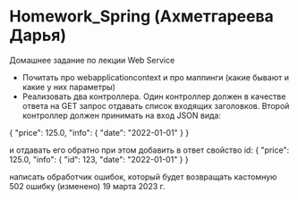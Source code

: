 # Homework_Spring (Ахметгареева Дарья)

Домашнее задание по лекции Web Service

- Почитать про webapplicationcontext и про маппинги (какие бывают и какие у них параметры)
- Реализовать два контроллера. Один контроллер должен в качестве ответа на GET запрос отдавать список входящих заголовков. Второй контроллер должен принимать на вход JSON вида:

{
    "price": 125.0,
    "info": {
        "date": "2022-01-01"
    } 
}

и отдавать его обратно при этом добавить в ответ свойство id:
{
    "price": 125.0,
    "info": {
        "id": 123,
        "date": "2022-01-01"
    } 
}

написать обработчик ошибок, который будет возвращать кастомную 502 ошибку (изменено)
19 марта 2023 г.
